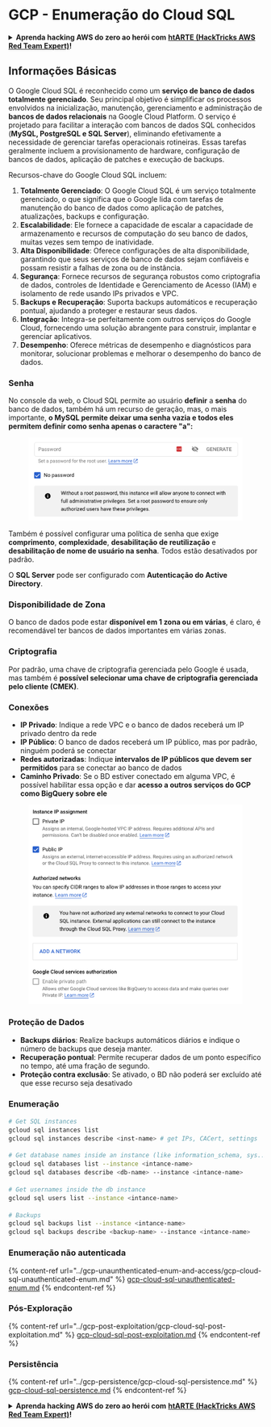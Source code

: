 # GCP - Enumeração do Cloud SQL

<details>

<summary><strong>Aprenda hacking AWS do zero ao herói com</strong> <a href="https://training.hacktricks.xyz/courses/arte"><strong>htARTE (HackTricks AWS Red Team Expert)</strong></a><strong>!</strong></summary>

Outras maneiras de apoiar o HackTricks:

* Se você deseja ver sua **empresa anunciada no HackTricks** ou **baixar o HackTricks em PDF** Confira os [**PLANOS DE ASSINATURA**](https://github.com/sponsors/carlospolop)!
* Adquira o [**swag oficial PEASS & HackTricks**](https://peass.creator-spring.com)
* Descubra [**A Família PEASS**](https://opensea.io/collection/the-peass-family), nossa coleção exclusiva de [**NFTs**](https://opensea.io/collection/the-peass-family)
* **Junte-se ao** 💬 [**grupo Discord**](https://discord.gg/hRep4RUj7f) ou ao [**grupo telegram**](https://t.me/peass) ou **siga-me** no **Twitter** 🐦 [**@carlospolopm**](https://twitter.com/carlospolopm)**.**
* **Compartilhe seus truques de hacking enviando PRs para o** [**HackTricks**](https://github.com/carlospolop/hacktricks) e [**HackTricks Cloud**](https://github.com/carlospolop/hacktricks-cloud)
*
*
* repositórios do github.

</details>

## Informações Básicas

O Google Cloud SQL é reconhecido como um **serviço de banco de dados totalmente gerenciado**. Seu principal objetivo é simplificar os processos envolvidos na inicialização, manutenção, gerenciamento e administração de **bancos de dados relacionais** na Google Cloud Platform. O serviço é projetado para facilitar a interação com bancos de dados SQL conhecidos (**MySQL, PostgreSQL e SQL Server**), eliminando efetivamente a necessidade de gerenciar tarefas operacionais rotineiras. Essas tarefas geralmente incluem a provisionamento de hardware, configuração de bancos de dados, aplicação de patches e execução de backups.

Recursos-chave do Google Cloud SQL incluem:

1. **Totalmente Gerenciado**: O Google Cloud SQL é um serviço totalmente gerenciado, o que significa que o Google lida com tarefas de manutenção do banco de dados como aplicação de patches, atualizações, backups e configuração.
2. **Escalabilidade**: Ele fornece a capacidade de escalar a capacidade de armazenamento e recursos de computação do seu banco de dados, muitas vezes sem tempo de inatividade.
3. **Alta Disponibilidade**: Oferece configurações de alta disponibilidade, garantindo que seus serviços de banco de dados sejam confiáveis e possam resistir a falhas de zona ou de instância.
4. **Segurança**: Fornece recursos de segurança robustos como criptografia de dados, controles de Identidade e Gerenciamento de Acesso (IAM) e isolamento de rede usando IPs privados e VPC.
5. **Backups e Recuperação**: Suporta backups automáticos e recuperação pontual, ajudando a proteger e restaurar seus dados.
6. **Integração**: Integra-se perfeitamente com outros serviços do Google Cloud, fornecendo uma solução abrangente para construir, implantar e gerenciar aplicativos.
7. **Desempenho**: Oferece métricas de desempenho e diagnósticos para monitorar, solucionar problemas e melhorar o desempenho do banco de dados.

### Senha

No console da web, o Cloud SQL permite ao usuário **definir** a **senha** do banco de dados, também há um recurso de geração, mas, o mais importante, **o MySQL permite deixar uma senha vazia e todos eles permitem definir como senha apenas o caractere "a":**

<figure><img src="../../../.gitbook/assets/image (1) (1) (1) (1) (1) (1) (1) (1) (1).png" alt=""><figcaption></figcaption></figure>

Também é possível configurar uma política de senha que exige **comprimento**, **complexidade**, **desabilitação de reutilização** e **desabilitação de nome de usuário na senha**. Todos estão desativados por padrão.

O **SQL Server** pode ser configurado com **Autenticação do Active Directory**.

### Disponibilidade de Zona

O banco de dados pode estar **disponível em 1 zona ou em várias**, é claro, é recomendável ter bancos de dados importantes em várias zonas.

### Criptografia

Por padrão, uma chave de criptografia gerenciada pelo Google é usada, mas também é **possível selecionar uma chave de criptografia gerenciada pelo cliente (CMEK)**.

### Conexões

* **IP Privado**: Indique a rede VPC e o banco de dados receberá um IP privado dentro da rede
* **IP Público**: O banco de dados receberá um IP público, mas por padrão, ninguém poderá se conectar
* **Redes autorizadas**: Indique **intervalos de IP públicos que devem ser permitidos** para se conectar ao banco de dados
* **Caminho Privado**: Se o BD estiver conectado em alguma VPC, é possível habilitar essa opção e dar **acesso a outros serviços do GCP como BigQuery sobre ele**

<figure><img src="../../../.gitbook/assets/image (1) (1) (1) (1) (1) (1) (1) (1) (1) (1).png" alt=""><figcaption></figcaption></figure>

### Proteção de Dados

* **Backups diários**: Realize backups automáticos diários e indique o número de backups que deseja manter.
* **Recuperação pontual**: Permite recuperar dados de um ponto específico no tempo, até uma fração de segundo.
* **Proteção contra exclusão**: Se ativado, o BD não poderá ser excluído até que esse recurso seja desativado

### Enumeração
```bash
# Get SQL instances
gcloud sql instances list
gcloud sql instances describe <inst-name> # get IPs, CACert, settings

# Get database names inside an instance (like information_schema, sys...)
gcloud sql databases list --instance <intance-name>
gcloud sql databases describe <db-name> --instance <intance-name>

# Get usernames inside the db instance
gcloud sql users list --instance <intance-name>

# Backups
gcloud sql backups list --instance <intance-name>
gcloud sql backups describe <backup-name> --instance <intance-name>
```
### Enumeração não autenticada

{% content-ref url="../gcp-unaunthenticated-enum-and-access/gcp-cloud-sql-unauthenticated-enum.md" %}
[gcp-cloud-sql-unauthenticated-enum.md](../gcp-unaunthenticated-enum-and-access/gcp-cloud-sql-unauthenticated-enum.md)
{% endcontent-ref %}

### Pós-Exploração

{% content-ref url="../gcp-post-exploitation/gcp-cloud-sql-post-exploitation.md" %}
[gcp-cloud-sql-post-exploitation.md](../gcp-post-exploitation/gcp-cloud-sql-post-exploitation.md)
{% endcontent-ref %}

### Persistência

{% content-ref url="../gcp-persistence/gcp-cloud-sql-persistence.md" %}
[gcp-cloud-sql-persistence.md](../gcp-persistence/gcp-cloud-sql-persistence.md)
{% endcontent-ref %}

<details>

<summary><strong>Aprenda hacking AWS do zero ao herói com</strong> <a href="https://training.hacktricks.xyz/courses/arte"><strong>htARTE (HackTricks AWS Red Team Expert)</strong></a><strong>!</strong></summary>

Outras formas de apoiar o HackTricks:

* Se você deseja ver sua **empresa anunciada no HackTricks** ou **baixar o HackTricks em PDF** Confira os [**PLANOS DE ASSINATURA**](https://github.com/sponsors/carlospolop)!
* Adquira o [**swag oficial PEASS & HackTricks**](https://peass.creator-spring.com)
* Descubra [**A Família PEASS**](https://opensea.io/collection/the-peass-family), nossa coleção exclusiva de [**NFTs**](https://opensea.io/collection/the-peass-family)
* **Junte-se ao** 💬 [**grupo Discord**](https://discord.gg/hRep4RUj7f) ou ao [**grupo telegram**](https://t.me/peass) ou **siga-me** no **Twitter** 🐦 [**@carlospolopm**](https://twitter.com/carlospolopm)**.**
* **Compartilhe seus truques de hacking enviando PRs para os** [**HackTricks**](https://github.com/carlospolop/hacktricks) e [**HackTricks Cloud**](https://github.com/carlospolop/hacktricks-cloud) github repos.

</details>
